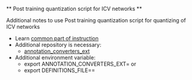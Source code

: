 ** Post training quantization script for ICV networks **

Additional notes to use Post training quantization script for quantizing of ICV networks
* Learn [common part of instruction](scripts/post_training_quantization/README.md)
* Additional repository is necessary:
    - [annotation_converters_ext](https://gitlab-icv.inn.intel.com/algo/annotation_converters_ext)
* Additional environment variable:
  - export ANNOTATION_CONVERTERS_EXT=<path to annotation convertors extension for accuracy checker> or
  - export DEFINITIONS_FILE==<path to annotation convertors extension definition file>
